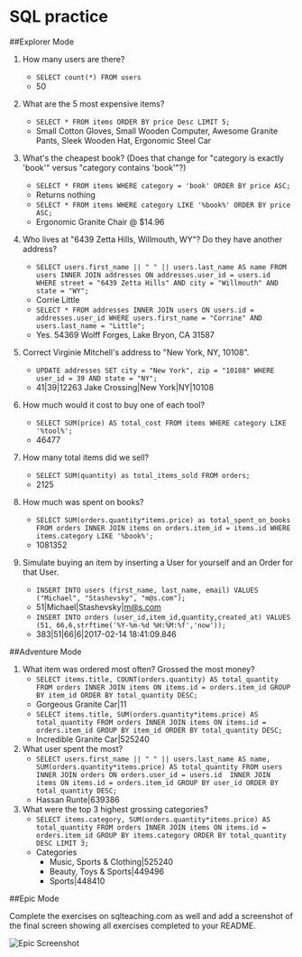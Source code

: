 # SQL  practice

##Explorer Mode

1. How many users are there?
    * `SELECT count(*) FROM users`
    * 50

2. What are the 5 most expensive items?
    * `SELECT * FROM items ORDER BY price Desc LIMIT 5;`
    * Small Cotton Gloves, Small Wooden Computer, Awesome Granite Pants, Sleek Wooden Hat, Ergonomic Steel Car

3. What's the cheapest book? (Does that change for "category is exactly 'book'" versus "category contains 'book'"?)
    * `SELECT * FROM items WHERE category = 'book' ORDER BY price ASC;`
    * Returns nothing
    * `SELECT * FROM items WHERE category LIKE '%book%' ORDER BY price ASC;`
    * Ergonomic Granite Chair @ $14.96

4. Who lives at "6439 Zetta Hills, Willmouth, WY"? Do they have another address?
    * `SELECT users.first_name || " " || users.last_name AS name FROM users INNER JOIN addresses ON addresses.user_id = users.id WHERE street = "6439 Zetta Hills" AND city = "Willmouth" AND state = "WY";`
    * Corrie Little
    * `SELECT * FROM addresses INNER JOIN users ON users.id = addresses.user_id WHERE users.first_name = "Corrine" AND users.last_name = "Little";`
    * Yes. 54369 Wolff Forges, Lake Bryon, CA 31587
5. Correct Virginie Mitchell's address to "New York, NY, 10108".
    * `UPDATE addresses SET city = "New York", zip = "10108" WHERE user_id = 39 AND state = "NY";`
    * 41|39|12263 Jake Crossing|New York|NY|10108
6. How much would it cost to buy one of each tool?
    * `SELECT SUM(price) AS total_cost FROM items WHERE category LIKE '%tool%';`
    * 46477
7. How many total items did we sell?
    * `SELECT SUM(quantity) as total_items_sold FROM orders;`
    * 2125
8. How much was spent on books?
    * `SELECT SUM(orders.quantity*items.price) as total_spent_on_books FROM orders INNER JOIN items on orders.item_id = items.id WHERE items.category LIKE '%book%';`
    * 1081352
9. Simulate buying an item by inserting a User for yourself and an Order for that User.
    * `INSERT INTO users (first_name, last_name, email) VALUES ("Michael", "Stashevsky", "m@s.com");`
    * 51|Michael|Stashevsky|m@s.com
    * `INSERT INTO orders (user_id,item_id,quantity,created_at) VALUES (51, 66,6,strftime('%Y-%m-%d %H:%M:%f','now'));`
    * 383|51|66|6|2017-02-14 18:41:09.846

##Adventure Mode

1. What item was ordered most often? Grossed the most money?
    * `SELECT items.title, COUNT(orders.quantity) AS total_quantity FROM orders INNER JOIN items ON items.id = orders.item_id GROUP BY item_id ORDER BY total_quantity DESC;`
    * Gorgeous Granite Car|11
    * `SELECT items.title, SUM(orders.quantity*items.price) AS total_quantity FROM orders INNER JOIN items ON items.id = orders.item_id GROUP BY item_id ORDER BY total_quantity DESC;`
    * Incredible Granite Car|525240
2. What user spent the most?
    * `SELECT users.first_name || " " || users.last_name AS name, SUM(orders.quantity*items.price) AS total_quantity FROM users INNER JOIN orders ON orders.user_id = users.id  INNER JOIN items ON items.id = orders.item_id GROUP BY user_id ORDER BY total_quantity DESC;`
    * Hassan Runte|639386
3. What were the top 3 highest grossing categories?
    * `SELECT items.category, SUM(orders.quantity*items.price) AS total_quantity FROM orders INNER JOIN items ON items.id = orders.item_id GROUP BY items.category ORDER BY total_quantity DESC LIMIT 3;`
    * Categories
      * Music, Sports & Clothing|525240
      * Beauty, Toys & Sports|449496
      * Sports|448410


##Epic Mode

Complete the exercises on sqlteaching.com as well and add a screenshot of the final screen showing all exercises completed to your README.

![Epic Screenshot](../epic.png "Epic Screenshot")

